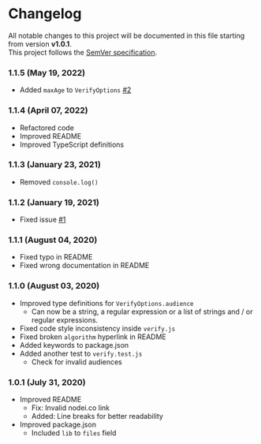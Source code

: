 # Changelog
All notable changes to this project will be documented in this file starting from version **v1.0.1**.
<br/>
This project follows the [SemVer specification](https://semver.org).

### 1.1.5 (May 19, 2022)
- Added `maxAge` to `VerifyOptions` [#2](https://github.com/wgumenyuk/jwt-promisify/issues/11)

### 1.1.4 (April 07, 2022)
- Refactored code
- Improved README
- Improved TypeScript definitions

### 1.1.3 (January 23, 2021)
- Removed `console.log()`

### 1.1.2 (January 19, 2021)
- Fixed issue [#1](https://github.com/wgumenyuk/jwt-promisify/issues/1)

### 1.1.1 (August 04, 2020)
- Fixed typo in README
- Fixed wrong documentation in README

### 1.1.0 (August 03, 2020)
- Improved type definitions for `VerifyOptions.audience`
    - Can now be a string, a regular expression or a list of strings and / or regular expressions.
- Fixed code style inconsistency inside `verify.js`
- Fixed broken `algorithm` hyperlink in README
- Added keywords to package.json
- Added another test to `verify.test.js`
    - Check for invalid audiences

### 1.0.1 (July 31, 2020)
- Improved README
    - Fix: Invalid nodei.co link
    - Added: Line breaks for better readability
- Improved package.json
    - Included `lib` to `files` field